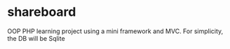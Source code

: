 # shareboard
OOP PHP learning project using a mini framework and MVC. For simplicity, the DB will be Sqlite
